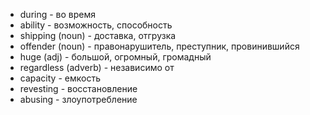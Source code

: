 - during              - во время
- ability             - возможность, способность
- shipping (noun)     - доставка, отгрузка
- offender (noun)     - правонарушитель, преступник, провинившийся
- huge (adj)          - большой, огромный, громадный
- regardless (adverb) - независимо от
- capacity            - емкость
- revesting           - восстановление
- abusing             - злоупотребление
